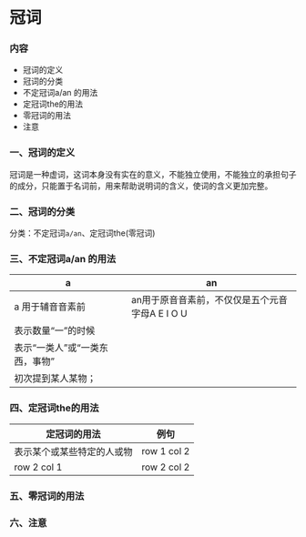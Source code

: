 # 冠词

### 内容

- 冠词的定义
- 冠词的分类
- 不定冠词a/an 的用法
- 定冠词the的用法
- 零冠词的用法
- 注意

### 一、冠词的定义

冠词是一种虚词，这词本身没有实在的意义，不能独立使用，不能独立的承担句子的成分，只能置于名词前，用来帮助说明词的含义，使词的含义更加完整。

### 二、冠词的分类

分类：不定冠词`a/an`、定冠词the(零冠词)

### 三、不定冠词a/an 的用法

a | an
---|---
a 用于辅音音素前 | an用于原音音素前，不仅仅是五个元音字母A E I O U
表示数量“一”的时候 | 
表示“一类人”或“一类东西，事物” | 
初次提到某人某物； | 

### 四、定冠词the的用法

定冠词的用法 | 例句
---|---
表示某个或某些特定的人或物 | row 1 col 2
row 2 col 1 | row 2 col 2

### 五、零冠词的用法

### 六、注意

